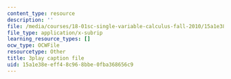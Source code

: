 ```yaml
---
content_type: resource
description: ''
file: /media/courses/18-01sc-single-variable-calculus-fall-2010/15a1e38eeff48c968bbe0fba368656c9_wOHrNt9ScYs.srt
file_type: application/x-subrip
learning_resource_types: []
ocw_type: OCWFile
resourcetype: Other
title: 3play caption file
uid: 15a1e38e-eff4-8c96-8bbe-0fba368656c9
---
```

